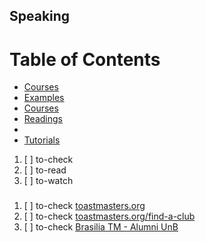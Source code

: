 ## Speaking

# Table of Contents
<!-- MarkdownTOC depth=4 -->
  - [Courses](#courses)
  - [Examples](#examples)
  - [Courses](#courses)
  - [Readings](#readings)
  - [](#)
  - [Tutorials](#tutorials)
<!-- /MarkdownTOC -->

  1. [ ] to-check []()
  1. [ ] to-read []()
  1. [ ] to-watch []()

### 

  1. [ ] to-check [toastmasters.org](https://www.toastmasters.org/)
  1. [ ] to-check [toastmasters.org/find-a-club](https://www.toastmasters.org/find-a-club)
  1. [ ] to-check [Brasilia TM - Alumni UnB](https://www.toastmasters.org/Find-a-Club/05445456-brasilia-tm--alumni-unb)



